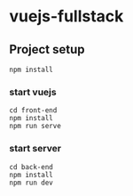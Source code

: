 # vuejs-fullstack

## Project setup
```
npm install
```

### start vuejs
```
cd front-end
npm install
npm run serve
```

### start server
```
cd back-end
npm install
npm run dev
```
